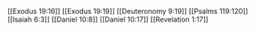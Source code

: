 [[Exodus 19:16]]
[[Exodus 19:19]]
[[Deuteronomy 9:19]]
[[Psalms 119:120]]
[[Isaiah 6:3]]
[[Daniel 10:8]]
[[Daniel 10:17]]
[[Revelation 1:17]]
